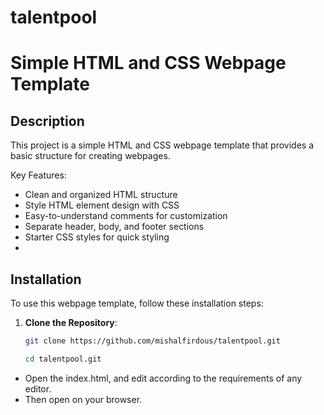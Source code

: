 # talentpool
# Simple HTML and CSS Webpage Template

## Description

This project is a simple HTML and CSS webpage template that provides a basic structure for creating webpages.

Key Features:
- Clean and organized HTML structure
- Style HTML element design with CSS
- Easy-to-understand comments for customization
- Separate header, body, and footer sections
- Starter CSS styles for quick styling
- 
## Installation

To use this webpage template, follow these installation steps:

1. **Clone the Repository**:
   ```bash
   git clone https://github.com/mishalfirdous/talentpool.git

   cd talentpool.git

- Open the index.html, and edit according to the requirements of any editor.
- Then open on your browser.
   

